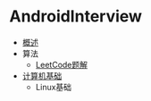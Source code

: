 # AndroidInterview

* [概述](README.md)
* 算法
    - [LeetCode题解](https://yeungeek.github.io/java-leetcode/)
* [计算机基础](1_basic/README.md)
    - Linux基础

